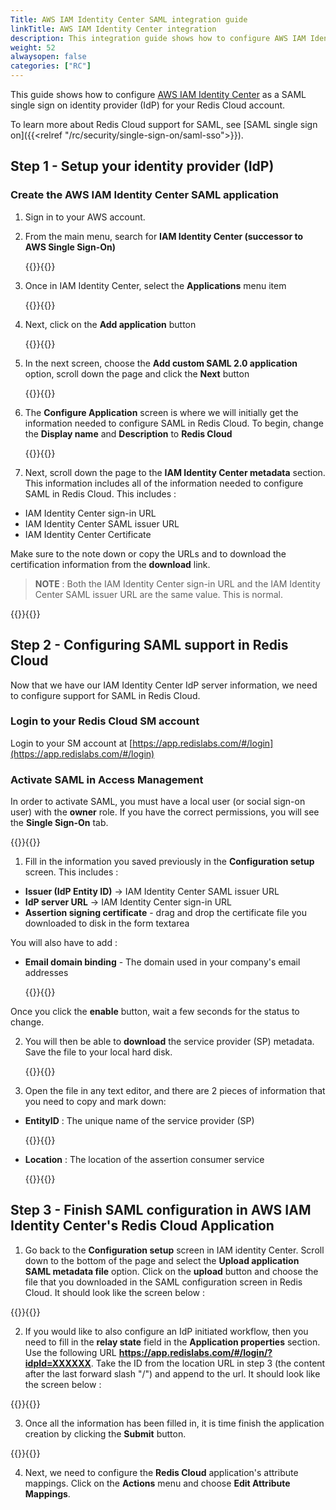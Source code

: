 ```yaml
---
Title: AWS IAM Identity Center SAML integration guide
linkTitle: AWS IAM Identity Center integration
description: This integration guide shows how to configure AWS IAM Identity Center as a SAML single sign on provider for your Redis Cloud account.
weight: 52
alwaysopen: false
categories: ["RC"]
---
```


This guide shows how to configure [AWS IAM Identity Center](https://aws.amazon.com/iam/identity-center/) as a SAML single sign on identity provider (IdP) for your Redis Cloud account.

To learn more about Redis Cloud support for SAML, see [SAML single sign on]({{<relref "/rc/security/single-sign-on/saml-sso">}}).

## Step 1 - Setup your identity provider (IdP)

### Create the AWS IAM Identity Center SAML application

1. Sign in to your AWS account.

2. From the main menu, search for **IAM Identity Center (successor to AWS Single Sign-On)**

    {{<image filename="images/rc/saml/aws_iam_identity_center_saml_1.png" alt="" >}}{{</image>}}

3. Once in IAM Identity Center, select the **Applications** menu item

   {{<image filename="images/rc/saml/aws_iam_identity_center_saml_2.png" alt="" >}}{{</image>}}

4. Next, click on the **Add application** button

   {{<image filename="images/rc/saml/aws_iam_identity_center_saml_3.png" alt="" >}}{{</image>}}

5. In the next screen, choose the **Add custom SAML 2.0 application** option, scroll down the page and click the **Next** button

   {{<image filename="images/rc/saml/aws_iam_identity_center_saml_4.png" alt="" >}}{{</image>}}

6. The **Configure Application** screen is where we will initially get the information needed to configure SAML in Redis Cloud. To begin, change the **Display name** and **Description** to **Redis Cloud**

   {{<image filename="images/rc/saml/aws_iam_identity_center_saml_5.png" alt="" >}}{{</image>}}

7. Next, scroll down the page to the **IAM Identity Center metadata** section. This information includes all of the information needed to configure SAML in Redis Cloud. This includes :

* IAM Identity Center sign-in URL
* IAM Identity Center SAML issuer URL
* IAM Identity Center Certificate

Make sure to the note down or copy the URLs and to download the certification information from the **download** link.

> **NOTE** : Both the IAM Identity Center sign-in URL and the IAM Identity Center SAML issuer URL are the same value. This is normal.

   {{<image filename="images/rc/saml/aws_iam_identity_center_saml_6.png" alt="" >}}{{</image>}}


## Step 2 - Configuring SAML support in Redis Cloud

Now that we have our IAM Identity Center IdP server information, we need to configure support for SAML in Redis Cloud.

### Login to your Redis Cloud SM account

Login to your SM account at [https://app.redislabs.com/#/login](https://app.redislabs.com/#/login)

### Activate SAML in Access Management

In order to activate SAML, you must have a local user (or social sign-on user) with the **owner** role. If you have the correct permissions, you will see the **Single Sign-On** tab.

{{<image filename="images/rc/saml/aws_iam_identity_center_saml_7.png" alt="" >}}{{</image>}}

1. Fill in the information you saved previously in the **Configuration setup** screen. This includes :

* **Issuer (IdP Entity ID)** -> IAM Identity Center SAML issuer URL
* **IdP server URL** -> IAM Identity Center sign-in URL
* **Assertion signing certificate** - drag and drop the certificate file you downloaded to disk in the form textarea

You will also have to add :

* **Email domain binding** - The domain used in your company's email addresses

  {{<image filename="images/rc/saml/aws_iam_identity_center_saml_8.png" alt="" >}}{{</image>}}

Once you click the **enable** button, wait a few seconds for the status to change.

2. You will then be able to **download** the service provider (SP) metadata. Save the file to your local hard disk.

   {{<image filename="images/rc/saml/aws_iam_identity_center_saml_9.png" alt="" >}}{{</image>}}

3. Open the file in any text editor, and there are 2 pieces of information that you need to copy and mark down:

* **EntityID** : The unique name of the service provider (SP)

  {{<image filename="images/rc/saml/sm_saml_4.png" alt="" >}}{{</image>}}

* **Location** : The location of the assertion consumer service

  {{<image filename="images/rc/saml/sm_saml_5.png" alt="" >}}{{</image>}}

## Step 3 - Finish SAML configuration in AWS IAM Identity Center's Redis Cloud Application

1. Go back to the **Configuration setup** screen in IAM identity Center. Scroll down to the bottom of the page and select the **Upload application SAML metadata file** option. Click on the **upload** button and choose the file that you downloaded in the SAML configuration screen in Redis Cloud. It should look like the screen below :

{{<image filename="images/rc/saml/aws_iam_identity_center_saml_10.png" alt="" >}}{{</image>}}

2. If you would like to also configure an IdP initiated workflow, then you need to fill in the **relay state** field in the **Application properties** section. Use the following URL **https://app.redislabs.com/#/login/?idpId=XXXXXX**. Take the ID from the location URL in step 3 (the content after the last forward slash "/") and append to the url. It should look like the screen below :

{{<image filename="images/rc/saml/aws_iam_identity_center_saml_11.png" alt="" >}}{{</image>}}

3. Once all the information has been filled in, it is time finish the application creation by clicking the **Submit** button.

{{<image filename="images/rc/saml/aws_iam_identity_center_saml_12.png" alt="" >}}{{</image>}}

4. Next, we need to configure the **Redis Cloud** application's attribute mappings. Click on the **Actions** menu and choose **Edit Attribute Mappings**.

